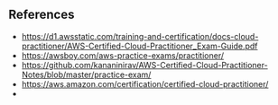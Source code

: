 ## References
- https://d1.awsstatic.com/training-and-certification/docs-cloud-practitioner/AWS-Certified-Cloud-Practitioner_Exam-Guide.pdf
- https://awsboy.com/aws-practice-exams/practitioner/
- https://github.com/kananinirav/AWS-Certified-Cloud-Practitioner-Notes/blob/master/practice-exam/
- https://aws.amazon.com/certification/certified-cloud-practitioner/
- 